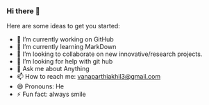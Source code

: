### Hi there 👋


Here are some ideas to get you started:

- 🔭 I’m currently working on GitHub
- 🌱 I’m currently learning MarkDown
- 👯 I’m looking to collaborate on new innovative/research projects.
- 🤔 I’m looking for help with git hub
- 💬 Ask me about Anything
- 📫 How to reach me: vanaparthiakhil3@gmail.com
- 😄 Pronouns: He
- ⚡ Fun fact: always smile
